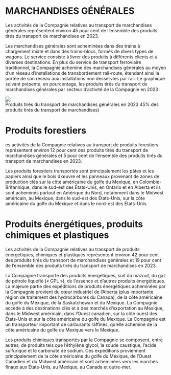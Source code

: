 # MARCHANDISES GÉNÉRALES  

Les activités de la Compagnie relatives au transport de marchandises générales représentent environ 45 pour cent de l’ensemble des produits tirés du transport de marchandises en 2023.  

Les marchandises générales sont acheminées dans des trains à chargement mixte et dans des trains-blocs, formés de divers types de wagons. Le service consiste à livrer des produits à différents clients et à diverses destinations. En plus du service de transport ferroviaire traditionnel, la Compagnie achemine des marchandises générales au moyen d’un réseau d’installations de transbordement rail-route, étendant ainsi la portée de son réseau aux installations non desservies par rail. Le graphique suivant présente, en pourcentage, les produits tirés du transport de marchandises générales par secteur d’activité de la Compagnie en 2023 :  

![](tmpv7bbqtl6/7b183b0d952468b53306f0b6746d67abb1e13395aada212574bf49cea18a6cd2.jpg)  
Produits tirés du transport de marchandises générales en 2023 $45 \%$ des produits tirés du transport de marchandises)  

# Produits forestiers  

es activités de la Compagnie relatives au transport de produits forestiers représentent environ 12 pour cent des produits tirés du transport de marchandises générales et 5 pour cent de l’ensemble des produits tirés du transport de marchandises en 2023.  

Les produits forestiers transportés sont principalement les pâtes et les papiers ainsi que le bois d’œuvre et les panneaux provenant de zones de production clés sur la côte américaine du golfe du Mexique, en Colombie-Britannique, dans le sud-est des États-Unis, en Ontario et en Alberta et ils sont acheminés partout en Amérique du Nord, notamment dans le Midwest américain, au Mexique, dans le sud-est des États-Unis, sur la côte américaine du golfe du Mexique et dans le nord-est des États-Unis.  

# Produits énergétiques, produits chimiques et plastiques  

Les activités de la Compagnie relatives au transport de produits énergétiques, chimiques et plastiques représentent environ 42 pour cent des produits tirés du transport de marchandises générales et 19 pour cent de l’ensemble des produits tirés du transport de marchandises en 2023.  

La Compagnie transporte des produits énergétiques, soit du mazout, du gaz de pétrole liquéfié (« GPL »), de l’essence et d’autres produits énergétiques. La majeure partie des expéditions de produits énergétiques acheminées par la Compagnie provient du cœur industriel de l’Alberta (plus importante région de traitement des hydrocarbures du Canada), de la côte américaine du golfe du Mexique, de la Saskatchewan et du Mexique. La Compagnie accède à des destinations clés et à des marchés d’exportation au Mexique, dans le Midwest américain, dans l’Ouest canadien, sur la côte ouest des États-Unis et sur la côte américaine du golfe du Mexique. La Compagnie est un transporteur important de carburants raffinés, qu’elle achemine de la côte américaine du golfe du Mexique vers le Mexique.  

Les produits chimiques transportés par la Compagnie se composent, entre autres, de produits tels que l’éthylène glycol, la soude caustique, l’acide sulfurique et le carbonate de sodium. Ces expéditions proviennent principalement de la côte américaine du golfe du Mexique, de l’Ouest Canadien et du Midwest américain et sont acheminées vers les marchés finaux aux États-Unis, au Mexique, au Canada et outre-mer.  